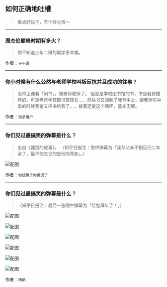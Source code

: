 ## 如何正确地吐槽

> 看点好段子，有个好心情～


 
---

### 周杰伦巅峰时期有多火？

> 你不知道三年二班的同学多幸福。


作者：`子不语`

---

### 你小时候有什么公然与老师学校叫板反抗并且成功的往事？

> 高中上课看「闲书」，被老师收掉了。
> 但是是学校图书馆的书，书是我爸推荐的，可是老爸学校图书馆馆长……
> 然后书又回到了我爸手上，跟我爸吃中饭的时候我爸又把书给我了……
> 接着还是这个循环，基本无解。


作者：`知乎用户`

---

### 你们见过最搞笑的弹幕是什么？

> 出自《鼹鼠的故事》。
> （知乎日报注：图中弹幕为「我与父亲不相见已二年余了，最不能忘记的是他的背影」。）



![配图](http://pic2.zhimg.com/70/0ce48f99920b7834aad9d52771183cf9_b.jpg)


作者：`你犹豫了你撒谎了`

---

### 你们见过最搞笑的弹幕是什么？

> （知乎日报注：最后一张图中弹幕为「给您拜年了！」）



![配图](http://pic4.zhimg.com/70/37557372f226679aa6e802062c5bd2c7_b.jpg)



![配图](http://pic4.zhimg.com/70/bd04f65dec6fe004b9ce5800e50eef93_b.jpg)



![配图](http://pic3.zhimg.com/70/c4e734626437e4657572a8cbe543f662_b.jpg)



![配图](http://pic1.zhimg.com/70/dd6a71438b4a6cbddfbdc67327b90e3c_b.jpg)



![配图](http://pic3.zhimg.com/70/d806068f31ab5defb632ff2441071c9a_b.jpg)



![配图](http://pic4.zhimg.com/70/0400569248451a08f3628f1bd176153f_b.jpg)


作者：`杨帆`